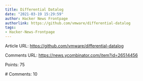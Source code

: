 ```yaml
---
title: Differential Datalog
date: "2021-03-19 15:29:59"
author: Hacker News Frontpage
authorlink: https://github.com/vmware/differential-datalog
tags:
- Hacker-News-Frontpage
---
```


<p>Article URL: <a href="https://github.com/vmware/differential-datalog">https://github.com/vmware/differential-datalog</a></p>
<p>Comments URL: <a href="https://news.ycombinator.com/item?id=26514456">https://news.ycombinator.com/item?id=26514456</a></p>
<p>Points: 75</p>
<p># Comments: 10</p>
